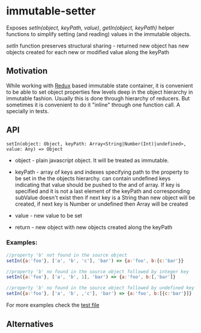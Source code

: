 # immutable-setter
Exposes *setIn(object, keyPath, value)*, *getIn(object, keyPath)* helper functions to simplify setting (and reading) values
in the immutable objects.

*setIn* function preserves structural sharing - returned new object has new objects created for each new or 
modified value along the keyPath

## Motivation
While working with [Redux](https://github.com/reactjs/redux) based immutable state container, it is convenient
to be able to set object properties few levels deep in the object hierarchy in immutable fashion. 
Usually this is done through hierarchy of reducers. But sometimes it is convenient to do it "inline" 
through one function call. A specially in tests.

## API
```
setIn(object: Object, keyPath: Array<String|Number(Int)|undefined>, value: Any) => Object
```

* object - plain javascript object. It will be treated as immutable.
* keyPath - array of keys and indexes specifying path to the property to be set in the the objects hierarchy.
    can contain undefined keys indicating that value should be pushed to the and of array. 
    If key is specified and it is not a last element of the keyPath and corresponding subValue  doesn't exist then
    if next key is a String than new object will be created, if next key is Number or undefined then
    Array will be created
* value - new value to be set

* return - new object with new objects created along the keyPath

### Examples:

```js
//property 'b' not found in the source object
setIn({a:'foo'}, ['a', 'b', 'c'], 'bar') => {a:'foo', b:{c:'bar'}}

//property 'b' no found in the source object followed by integer key
setIn({a:'foo'}, ['a', 'b', 1], 'bar') => {a:'foo', b:[,'bar']} 

//property 'b' no found in the source object followed by undefined key
setIn({a:'foo'}, ['a', 'b', ,'c'], 'bar') => {a:'foo', b:[{c:'bar'}]}
```
For more examples check the [test file](https://github.com/bormind/immutable-setter/blob/master/tests/index.test.js)
    

## Alternatives